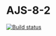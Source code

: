 # AJS-8-2

[![Build status](https://ci.appveyor.com/api/projects/status/e13l7jfvkxobklts?svg=true)](https://ci.appveyor.com/project/Antyfeev96/ajs-8-2)
